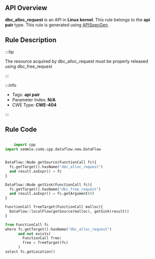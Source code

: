 ---
---


## API Overview
**dbc_alloc_request** is an API in **Linux kernel**. This rule belongs to the **api pair** type. This rule is generated using [APISpecGen](../../tools/APISpecGen).
## Rule Description

:::tip

The resource acquired by dbc_alloc_request must be properly released using dbc_free_request

:::

:::info

- Tags: **api pair**
- Parameter Index: **N/A**
- CWE Type: **CWE-404**

:::

## Rule Code
```python

    import cpp
import semmle.code.cpp.dataflow.new.DataFlow


DataFlow::Node getSource(FunctionCall fc){
  fc.getTarget().hasName("dbc_alloc_request")
  and result.asExpr() = fc
}

DataFlow::Node getSink(FunctionCall fc){
  fc.getTarget().hasName("dbc_free_request")
  and result.asExpr() = fc.getArgument(0)
}

FunctionCall freeTarget(FunctionCall malloc){
  DataFlow::localFlow(getSource(malloc), getSink(result))
}

from FunctionCall fc
where fc.getTarget().hasName("dbc_alloc_request")
      and not exists(
        FunctionCall free| 
        free = freeTarget(fc)
      )
select fc.getLocation()

    
```